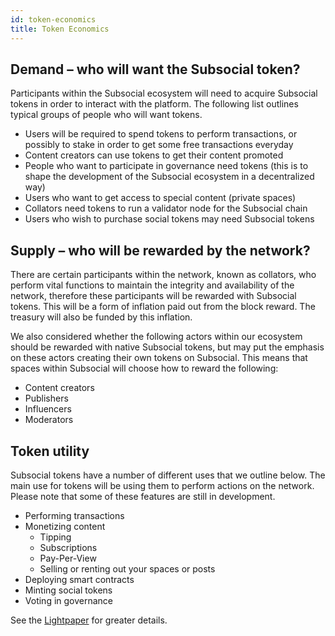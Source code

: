 ```yaml
---
id: token-economics
title: Token Economics
---
```


## Demand – who will want the Subsocial token?

Participants within the Subsocial ecosystem will need to acquire Subsocial tokens in order to
interact with the platform. The following list outlines typical groups of people who will want tokens.

- Users will be required to spend tokens to perform transactions, or possibly to stake in order to get some free transactions everyday
- Content creators can use tokens to get their content promoted
- People who want to participate in governance need tokens (this is to shape the development of the
  Subsocial ecosystem in a decentralized way)
- Users who want to get access to special content (private spaces)
- Collators need tokens to run a validator node for the Subsocial chain
- Users who wish to purchase social tokens may need Subsocial tokens

## Supply – who will be rewarded by the network?

There are certain participants within the network, known as collators, who perform vital functions to maintain the
integrity and availability of the network, therefore these participants will be rewarded with
Subsocial tokens. This will be a form of inflation paid out from the block reward.
The treasury will also be funded by this inflation.

We also considered whether the following actors within our ecosystem should be rewarded with
native Subsocial tokens, but may put the emphasis on these actors creating their own tokens on
Subsocial. This means that spaces within Subsocial will choose how to reward the
following:

- Content creators
- Publishers
- Influencers
- Moderators

## Token utility

Subsocial tokens have a number of different uses that we outline below. The main use for 
tokens will be using them to perform actions on the network. Please note that some of
these features are still in development.

- Performing transactions
- Monetizing content
  - Tipping
  - Subscriptions
  - Pay-Per-View
  - Selling or renting out your spaces or posts
- Deploying smart contracts
- Minting social tokens
- Voting in governance
 
See the [Lightpaper](/docs/lightpaper/) for greater details.
